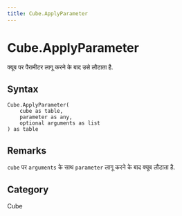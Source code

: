 ```yaml
---
title: Cube.ApplyParameter
---
```


# Cube.ApplyParameter


क्यूब पर पैरामीटर लागू करने के बाद उसे लौटाता है.


## Syntax

```powerquery
Cube.ApplyParameter(
    cube as table,
    parameter as any,
    optional arguments as list
) as table
```


## Remarks

<code>cube</code> पर <code>arguments</code> के साथ <code>parameter</code> लागू करने के बाद क्यूब लौटाता है.



## Category
Cube
